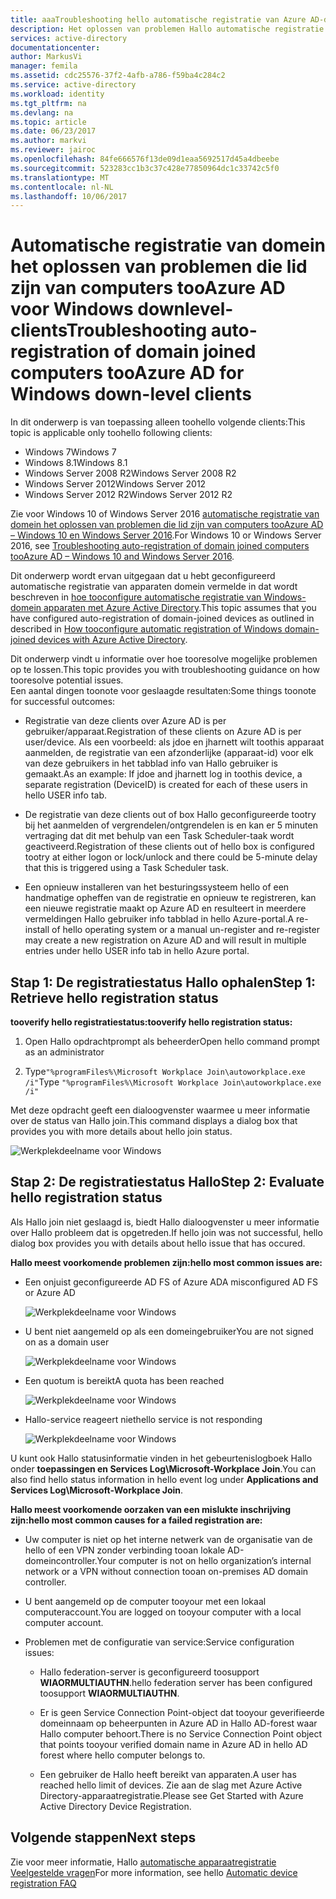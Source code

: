 ```yaml
---
title: aaaTroubleshooting hello automatische registratie van Azure AD-domein voor Windows downlevel-clients computers die lid zijn | Microsoft Docs
description: Het oplossen van problemen Hallo automatische registratie van Azure AD-domein lid zijn van computers voor Windows downlevel-clients.
services: active-directory
documentationcenter: 
author: MarkusVi
manager: femila
ms.assetid: cdc25576-37f2-4afb-a786-f59ba4c284c2
ms.service: active-directory
ms.workload: identity
ms.tgt_pltfrm: na
ms.devlang: na
ms.topic: article
ms.date: 06/23/2017
ms.author: markvi
ms.reviewer: jairoc
ms.openlocfilehash: 84fe666576f13de09d1eaa5692517d45a4dbeebe
ms.sourcegitcommit: 523283cc1b3c37c428e77850964dc1c33742c5f0
ms.translationtype: MT
ms.contentlocale: nl-NL
ms.lasthandoff: 10/06/2017
---
```

# <a name="troubleshooting-auto-registration-of-domain-joined-computers-tooazure-ad-for-windows-down-level-clients"></a><span data-ttu-id="0b9f9-103">Automatische registratie van domein het oplossen van problemen die lid zijn van computers tooAzure AD voor Windows downlevel-clients</span><span class="sxs-lookup"><span data-stu-id="0b9f9-103">Troubleshooting auto-registration of domain joined computers tooAzure AD for Windows down-level clients</span></span> 

<span data-ttu-id="0b9f9-104">In dit onderwerp is van toepassing alleen toohello volgende clients:</span><span class="sxs-lookup"><span data-stu-id="0b9f9-104">This topic is applicable only toohello following clients:</span></span> 

- <span data-ttu-id="0b9f9-105">Windows 7</span><span class="sxs-lookup"><span data-stu-id="0b9f9-105">Windows 7</span></span> 
- <span data-ttu-id="0b9f9-106">Windows 8.1</span><span class="sxs-lookup"><span data-stu-id="0b9f9-106">Windows 8.1</span></span> 
- <span data-ttu-id="0b9f9-107">Windows Server 2008 R2</span><span class="sxs-lookup"><span data-stu-id="0b9f9-107">Windows Server 2008 R2</span></span> 
- <span data-ttu-id="0b9f9-108">Windows Server 2012</span><span class="sxs-lookup"><span data-stu-id="0b9f9-108">Windows Server 2012</span></span> 
- <span data-ttu-id="0b9f9-109">Windows Server 2012 R2</span><span class="sxs-lookup"><span data-stu-id="0b9f9-109">Windows Server 2012 R2</span></span> 
 

<span data-ttu-id="0b9f9-110">Zie voor Windows 10 of Windows Server 2016 [automatische registratie van domein het oplossen van problemen die lid zijn van computers tooAzure AD – Windows 10 en Windows Server 2016](active-directory-device-registration-troubleshoot-windows.md).</span><span class="sxs-lookup"><span data-stu-id="0b9f9-110">For Windows 10 or Windows Server 2016, see [Troubleshooting auto-registration of domain joined computers tooAzure AD – Windows 10 and Windows Server 2016](active-directory-device-registration-troubleshoot-windows.md).</span></span>

<span data-ttu-id="0b9f9-111">Dit onderwerp wordt ervan uitgegaan dat u hebt geconfigureerd automatische registratie van apparaten domein vermelde in dat wordt beschreven in [hoe tooconfigure automatische registratie van Windows-domein apparaten met Azure Active Directory](active-directory-device-registration-get-started.md).</span><span class="sxs-lookup"><span data-stu-id="0b9f9-111">This topic assumes that you have configured auto-registration of domain-joined devices as outlined in described in [How tooconfigure automatic registration of Windows domain-joined devices with Azure Active Directory](active-directory-device-registration-get-started.md).</span></span>
 
<span data-ttu-id="0b9f9-112">Dit onderwerp vindt u informatie over hoe tooresolve mogelijke problemen op te lossen.</span><span class="sxs-lookup"><span data-stu-id="0b9f9-112">This topic provides you with troubleshooting guidance on how tooresolve potential issues.</span></span>  
<span data-ttu-id="0b9f9-113">Een aantal dingen toonote voor geslaagde resultaten:</span><span class="sxs-lookup"><span data-stu-id="0b9f9-113">Some things toonote for successful outcomes:</span></span> 

- <span data-ttu-id="0b9f9-114">Registratie van deze clients over Azure AD is per gebruiker/apparaat.</span><span class="sxs-lookup"><span data-stu-id="0b9f9-114">Registration of these clients on Azure AD is per user/device.</span></span> <span data-ttu-id="0b9f9-115">Als een voorbeeld: als jdoe en jharnett wilt toothis apparaat aanmelden, de registratie van een afzonderlijke (apparaat-id) voor elk van deze gebruikers in het tabblad info van Hallo gebruiker is gemaakt.</span><span class="sxs-lookup"><span data-stu-id="0b9f9-115">As an example: If jdoe and jharnett log in toothis device, a separate registration (DeviceID) is created for each of these users in hello USER info tab.</span></span>  

- <span data-ttu-id="0b9f9-116">De registratie van deze clients out of box Hallo geconfigureerde tootry bij het aanmelden of vergrendelen/ontgrendelen is en kan er 5 minuten vertraging dat dit met behulp van een Task Scheduler-taak wordt geactiveerd.</span><span class="sxs-lookup"><span data-stu-id="0b9f9-116">Registration of these clients out of hello box is configured tootry at either logon or lock/unlock and there could be 5-minute delay that this is triggered using a Task Scheduler task.</span></span> 

- <span data-ttu-id="0b9f9-117">Een opnieuw installeren van het besturingssysteem hello of een handmatige opheffen van de registratie en opnieuw te registreren, kan een nieuwe registratie maakt op Azure AD en resulteert in meerdere vermeldingen Hallo gebruiker info tabblad in hello Azure-portal.</span><span class="sxs-lookup"><span data-stu-id="0b9f9-117">A re-install of hello operating system or a manual un-register and re-register may create a new registration on Azure AD and will result in multiple entries under hello USER info tab in hello Azure portal.</span></span> 


## <a name="step-1-retrieve-hello-registration-status"></a><span data-ttu-id="0b9f9-118">Stap 1: De registratiestatus Hallo ophalen</span><span class="sxs-lookup"><span data-stu-id="0b9f9-118">Step 1: Retrieve hello registration status</span></span> 

<span data-ttu-id="0b9f9-119">**tooverify hello registratiestatus:**</span><span class="sxs-lookup"><span data-stu-id="0b9f9-119">**tooverify hello registration status:**</span></span>  

1. <span data-ttu-id="0b9f9-120">Open Hallo opdrachtprompt als beheerder</span><span class="sxs-lookup"><span data-stu-id="0b9f9-120">Open hello command prompt as an administrator</span></span> 

2. <span data-ttu-id="0b9f9-121">Type`"%programFiles%\Microsoft Workplace Join\autoworkplace.exe /i"`</span><span class="sxs-lookup"><span data-stu-id="0b9f9-121">Type `"%programFiles%\Microsoft Workplace Join\autoworkplace.exe /i"`</span></span>

<span data-ttu-id="0b9f9-122">Met deze opdracht geeft een dialoogvenster waarmee u meer informatie over de status van Hallo join.</span><span class="sxs-lookup"><span data-stu-id="0b9f9-122">This command displays a dialog box that provides you with more details about hello join status.</span></span>

![Werkplekdeelname voor Windows](./media/active-directory-device-registration-troubleshoot-windows-legacy/01.png)


## <a name="step-2-evaluate-hello-registration-status"></a><span data-ttu-id="0b9f9-124">Stap 2: De registratiestatus Hallo</span><span class="sxs-lookup"><span data-stu-id="0b9f9-124">Step 2: Evaluate hello registration status</span></span> 

<span data-ttu-id="0b9f9-125">Als Hallo join niet geslaagd is, biedt Hallo dialoogvenster u meer informatie over Hallo probleem dat is opgetreden.</span><span class="sxs-lookup"><span data-stu-id="0b9f9-125">If hello join was not successful, hello dialog box provides you with details about hello issue that has occured.</span></span>

<span data-ttu-id="0b9f9-126">**Hallo meest voorkomende problemen zijn:**</span><span class="sxs-lookup"><span data-stu-id="0b9f9-126">**hello most common issues are:**</span></span>

- <span data-ttu-id="0b9f9-127">Een onjuist geconfigureerde AD FS of Azure AD</span><span class="sxs-lookup"><span data-stu-id="0b9f9-127">A misconfigured AD FS or Azure AD</span></span>

    ![Werkplekdeelname voor Windows](./media/active-directory-device-registration-troubleshoot-windows-legacy/02.png)

- <span data-ttu-id="0b9f9-129">U bent niet aangemeld op als een domeingebruiker</span><span class="sxs-lookup"><span data-stu-id="0b9f9-129">You are not signed on as a domain user</span></span>

    ![Werkplekdeelname voor Windows](./media/active-directory-device-registration-troubleshoot-windows-legacy/03.png)

- <span data-ttu-id="0b9f9-131">Een quotum is bereikt</span><span class="sxs-lookup"><span data-stu-id="0b9f9-131">A quota has been reached</span></span>

    ![Werkplekdeelname voor Windows](./media/active-directory-device-registration-troubleshoot-windows-legacy/04.png)

- <span data-ttu-id="0b9f9-133">Hallo-service reageert niet</span><span class="sxs-lookup"><span data-stu-id="0b9f9-133">hello service is not responding</span></span> 

    ![Werkplekdeelname voor Windows](./media/active-directory-device-registration-troubleshoot-windows-legacy/05.png)

<span data-ttu-id="0b9f9-135">U kunt ook Hallo statusinformatie vinden in het gebeurtenislogboek Hallo onder **toepassingen en Services Log\Microsoft-Workplace Join**.</span><span class="sxs-lookup"><span data-stu-id="0b9f9-135">You can also find hello status information in hello event log under **Applications and Services Log\Microsoft-Workplace Join**.</span></span>
  
<span data-ttu-id="0b9f9-136">**Hallo meest voorkomende oorzaken van een mislukte inschrijving zijn:**</span><span class="sxs-lookup"><span data-stu-id="0b9f9-136">**hello most common causes for a failed registration are:**</span></span> 

- <span data-ttu-id="0b9f9-137">Uw computer is niet op het interne netwerk van de organisatie van de hello of een VPN zonder verbinding tooan lokale AD-domeincontroller.</span><span class="sxs-lookup"><span data-stu-id="0b9f9-137">Your computer is not on hello organization’s internal network or a VPN without connection tooan on-premises AD domain controller.</span></span>

- <span data-ttu-id="0b9f9-138">U bent aangemeld op de computer tooyour met een lokaal computeraccount.</span><span class="sxs-lookup"><span data-stu-id="0b9f9-138">You are logged on tooyour computer with a local computer account.</span></span> 

- <span data-ttu-id="0b9f9-139">Problemen met de configuratie van service:</span><span class="sxs-lookup"><span data-stu-id="0b9f9-139">Service configuration issues:</span></span> 

  - <span data-ttu-id="0b9f9-140">Hallo federation-server is geconfigureerd toosupport **WIAORMULTIAUTHN**.</span><span class="sxs-lookup"><span data-stu-id="0b9f9-140">hello federation server has been configured toosupport **WIAORMULTIAUTHN**.</span></span> 

  - <span data-ttu-id="0b9f9-141">Er is geen Service Connection Point-object dat tooyour geverifieerde domeinnaam op beheerpunten in Azure AD in Hallo AD-forest waar Hallo computer behoort.</span><span class="sxs-lookup"><span data-stu-id="0b9f9-141">There is no Service Connection Point object that points tooyour verified domain name in Azure AD in hello AD forest where hello computer belongs to.</span></span>

  - <span data-ttu-id="0b9f9-142">Een gebruiker de Hallo heeft bereikt van apparaten.</span><span class="sxs-lookup"><span data-stu-id="0b9f9-142">A user has reached hello limit of devices.</span></span> <span data-ttu-id="0b9f9-143">Zie aan de slag met Azure Active Directory-apparaatregistratie.</span><span class="sxs-lookup"><span data-stu-id="0b9f9-143">Please see Get Started with Azure Active Directory Device Registration.</span></span>

## <a name="next-steps"></a><span data-ttu-id="0b9f9-144">Volgende stappen</span><span class="sxs-lookup"><span data-stu-id="0b9f9-144">Next steps</span></span>

<span data-ttu-id="0b9f9-145">Zie voor meer informatie, Hallo [automatische apparaatregistratie Veelgestelde vragen](active-directory-device-registration-faq.md)</span><span class="sxs-lookup"><span data-stu-id="0b9f9-145">For more information, see hello [Automatic device registration FAQ](active-directory-device-registration-faq.md)</span></span> 
